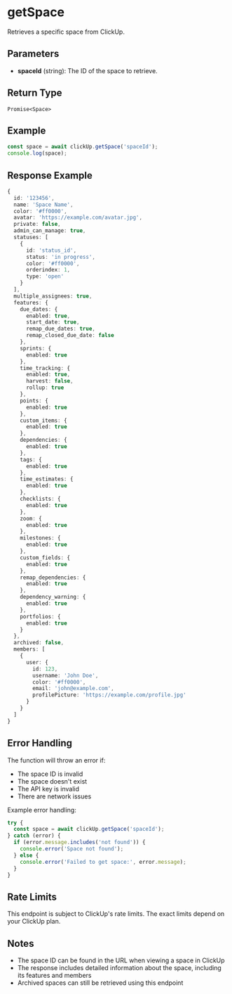 # getSpace

Retrieves a specific space from ClickUp.

## Parameters

- **spaceId** (string): The ID of the space to retrieve.

## Return Type

`Promise<Space>`

## Example

```typescript
const space = await clickUp.getSpace('spaceId');
console.log(space);
```

## Response Example

```typescript
{
  id: '123456',
  name: 'Space Name',
  color: '#ff0000',
  avatar: 'https://example.com/avatar.jpg',
  private: false,
  admin_can_manage: true,
  statuses: [
    {
      id: 'status_id',
      status: 'in progress',
      color: '#ff0000',
      orderindex: 1,
      type: 'open'
    }
  ],
  multiple_assignees: true,
  features: {
    due_dates: {
      enabled: true,
      start_date: true,
      remap_due_dates: true,
      remap_closed_due_date: false
    },
    sprints: {
      enabled: true
    },
    time_tracking: {
      enabled: true,
      harvest: false,
      rollup: true
    },
    points: {
      enabled: true
    },
    custom_items: {
      enabled: true
    },
    dependencies: {
      enabled: true
    },
    tags: {
      enabled: true
    },
    time_estimates: {
      enabled: true
    },
    checklists: {
      enabled: true
    },
    zoom: {
      enabled: true
    },
    milestones: {
      enabled: true
    },
    custom_fields: {
      enabled: true
    },
    remap_dependencies: {
      enabled: true
    },
    dependency_warning: {
      enabled: true
    },
    portfolios: {
      enabled: true
    }
  },
  archived: false,
  members: [
    {
      user: {
        id: 123,
        username: 'John Doe',
        color: '#ff0000',
        email: 'john@example.com',
        profilePicture: 'https://example.com/profile.jpg'
      }
    }
  ]
}
```

## Error Handling

The function will throw an error if:

- The space ID is invalid
- The space doesn't exist
- The API key is invalid
- There are network issues

Example error handling:

```typescript
try {
  const space = await clickUp.getSpace('spaceId');
} catch (error) {
  if (error.message.includes('not found')) {
    console.error('Space not found');
  } else {
    console.error('Failed to get space:', error.message);
  }
}
```

## Rate Limits

This endpoint is subject to ClickUp's rate limits. The exact limits depend on your ClickUp plan.

## Notes

- The space ID can be found in the URL when viewing a space in ClickUp
- The response includes detailed information about the space, including its features and members
- Archived spaces can still be retrieved using this endpoint
